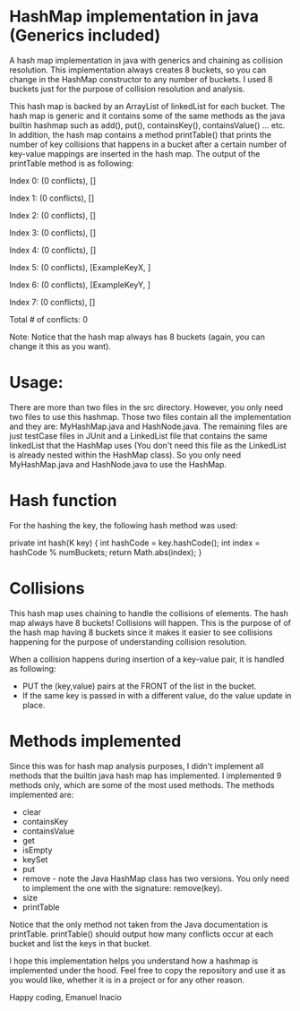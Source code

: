 # HashMap implementation in java (Generics included)
A hash map implementation in java with generics and chaining as collision resolution.
This implementation always creates 8 buckets, so you can change in the HashMap constructor to 
any number of buckets. I used 8 buckets just for the purpose of collision resolution and analysis.

This hash map is backed by an ArrayList of linkedList for each bucket. The hash map is generic and it
contains some of the same methods as the java builtin hashmap such as add(), put(), containsKey(),
containsValue() ... etc. In addition, the hash map contains a method printTable() that prints the number of key collisions that
happens in a bucket after a certain number of key-value mappings are inserted in the hash map. The output of the printTable
method is as following:

Index 0: (0 conflicts), []

Index 1: (0 conflicts), []

Index 2: (0 conflicts), []

Index 3: (0 conflicts), []

Index 4: (0 conflicts), []

Index 5: (0 conflicts), [ExampleKeyX, ]

Index 6: (0 conflicts), [ExampleKeyY, ]

Index 7: (0 conflicts), []

Total # of conflicts: 0

Note: Notice that the hash map always has 8 buckets (again, you can change it this as you want).

# Usage:
There are more than two files in the src directory. However, you only need two files to use this hashmap.
Those two files contain all the implementation and they are: MyHashMap.java and HashNode.java.
The remaining files are just testCase files in JUnit and a LinkedList file that contains the same
linkedList that the HashMap uses (You don't need this file as the LinkedList is already nested within the
HashMap class). So you only need MyHashMap.java and HashNode.java to use the HashMap.

# Hash function

For the hashing the key, the following hash method was used:

private int hash(K key) {
  int hashCode = key.hashCode();
  int index = hashCode % numBuckets;
  return Math.abs(index);
}

# Collisions

This hash map uses chaining to handle the collisions of elements. The hash map always
have 8 buckets! Collisions will happen. This is the purpose of of the hash map having 8 buckets
since it makes it easier to see collisions happening for the purpose of understanding collision
resolution.

When a collision happens during insertion of a key-value pair, it is handled as following:

- PUT the (key,value) pairs at the FRONT of the list in the bucket.
- If the same key is passed in with a different value, do the value update in place.

# Methods implemented

Since this was for hash map analysis purposes, I didn't implement all methods that the builtin java
hash map has implemented. I implemented 9 methods only, which are some of the most used methods. 
The methods implemented are:

- clear
- containsKey
- containsValue
- get
- isEmpty
- keySet
- put
- remove - note the Java HashMap class has two versions. You only need to implement
the one with the signature: remove(key).
- size
- printTable

Notice that the only method not taken from the Java documentation is printTable. printTable() should
output how many conflicts occur at each bucket and list the keys in that bucket.

I hope this implementation helps you understand how a hashmap is implemented under the hood.
Feel free to copy the repository and use it as you would like, whether it is in a project
or for any other reason.

Happy coding,
Emanuel Inacio
